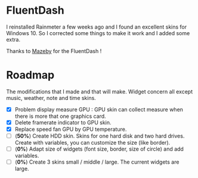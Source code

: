# FluentDash
I reinstalled Rainmeter a few weeks ago and I found an excellent skins for Windows 10.
So I corrected some things to make it work and I added some extra.

Thanks to [Mazeby](https://github.com/Mazeby/FluentDash) for the FluentDash !


# Roadmap
The modifications that I made and that will make.
Widget concern all except music, weather, note and time skins.

- [X] Problem display measure GPU : GPU skin can collect measure when there is more that one graphics card.
- [X] Delete framerate indicator to GPU skin.
- [X] Replace speed fan GPU by GPU temperature.
- [ ] (**50%**) Create HDD skin. Skins for one hard disk and two hard drives. Create with variables, you can customize the size (like border).
- [ ] (**0%**) Adapt size of widgets (font size, border, size of circle) and add variables.
- [ ] (**0%**) Create 3 skins small / middle / large. The current widgets are large.
